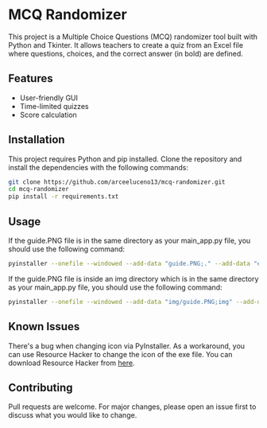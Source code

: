 # MCQ Randomizer

This project is a Multiple Choice Questions (MCQ) randomizer tool built with Python and Tkinter. It allows teachers to create a quiz from an Excel file where questions, choices, and the correct answer (in bold) are defined.

## Features

- User-friendly GUI
- Time-limited quizzes
- Score calculation

## Installation

This project requires Python and pip installed. Clone the repository and install the dependencies with the following commands:

```bash
git clone https://github.com/arceeluceno13/mcq-randomizer.git
cd mcq-randomizer
pip install -r requirements.txt
```

## Usage
  If the guide.PNG file is in the same directory as your main_app.py file, you should use the following command:

```bash 
pyinstaller --onefile --windowed --add-data "guide.PNG;." --add-data "exam_gui.py;." --add-data "file_handler.py;." --add-data "login_gui.py;." main_app.py
  ```

If the guide.PNG file is inside an img directory which is in the same directory as your main_app.py file, you should use the following command:

```bash
pyinstaller --onefile --windowed --add-data "img/guide.PNG;img" --add-data "exam_gui.py;." --add-data "file_handler.py;." --add-data "login_gui.py;." main_app.py
```

## Known Issues
There's a bug when changing icon via PyInstaller. As a workaround, you can use Resource Hacker to change the icon of the exe file. You can download Resource Hacker from 
[here](https://www.angusj.com/resourcehacker/).

## Contributing
Pull requests are welcome. For major changes, please open an issue first to discuss what you would like to change. 
